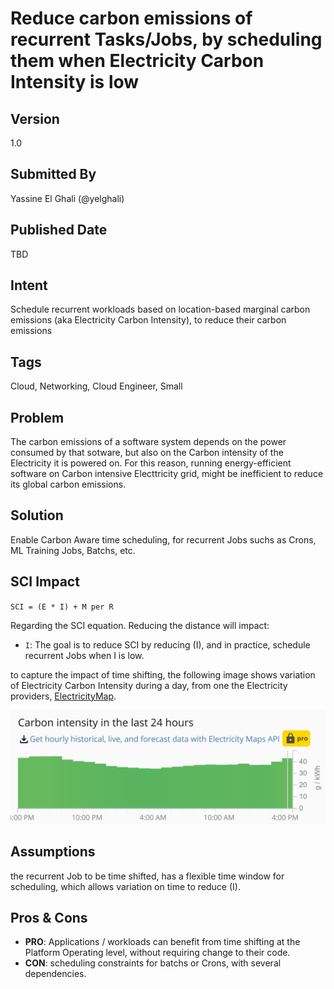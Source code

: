 # Reduce carbon emissions of recurrent Tasks/Jobs, by scheduling them when Electricity Carbon Intensity is low
## Version
1.0

## Submitted By
Yassine El Ghali (@yelghali)

## Published Date
TBD

## Intent
Schedule recurrent workloads based on location-based marginal carbon emissions (aka Electricity Carbon Intensity), to reduce  their carbon emissions

## Tags
Cloud, Networking, Cloud Engineer, Small

## Problem
The carbon emissions of a software system depends on the power consumed by that sotware, but also on the Carbon intensity of the Electricity it is powered on. For this reason, running energy-efficient software on Carbon intensive Electtricity grid, might be inefficient to reduce its global carbon emissions. 

## Solution
Enable Carbon Aware time scheduling, for recurrent Jobs suchs as Crons, ML Training Jobs, Batchs, etc.

## SCI Impact
`SCI = (E * I) + M per R`

Regarding the SCI equation. Reducing the distance will impact:

- `I`: The goal is to reduce SCI by reducing (I), and in practice, schedule recurrent Jobs when I is low.

to capture the impact of time shifting, the following image shows variation of Electricity Carbon Intensity during a day, from one the Electricity providers, [ElectricityMap](https://app.electricitymaps.com/map).

![zez](./media/time-shift.png)




## Assumptions
the recurrent Job to be time shifted, has a flexible time window for scheduling, which allows variation on time to reduce (I). 

## Pros & Cons
- **PRO**: Applications / workloads can benefit from time shifting at the Platform Operating level, without requiring change to their code.
- **CON**: scheduling constraints for batchs or Crons, with several dependencies. 
